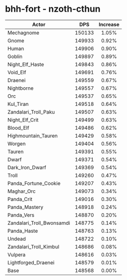 # bhh-fort - nzoth-cthun
| Actor | DPS | Increase |
|---|:---:|:---:|
|Mechagnome|150133|1.05%|
|Gnome|149933|0.92%|
|Human|149906|0.90%|
|Goblin|149897|0.89%|
|Night_Elf_Haste|149843|0.86%|
|Void_Elf|149691|0.76%|
|Draenei|149559|0.67%|
|Nightborne|149557|0.67%|
|Orc|149537|0.65%|
|Kul_Tiran|149518|0.64%|
|Zandalari_Troll_Paku|149507|0.63%|
|Night_Elf_Crit|149499|0.63%|
|Blood_Elf|149486|0.62%|
|Highmountain_Tauren|149429|0.58%|
|Worgen|149404|0.56%|
|Tauren|149391|0.55%|
|Dwarf|149371|0.54%|
|Dark_Iron_Dwarf|149369|0.54%|
|Troll|149260|0.47%|
|Panda_Fortune_Cookie|149207|0.43%|
|Maghar_Orc|149073|0.34%|
|Panda_Crit|149016|0.30%|
|Panda_Mastery|148918|0.24%|
|Panda_Vers|148870|0.20%|
|Zandalari_Troll_Bwonsamdi|148775|0.14%|
|Panda_Haste|148763|0.13%|
|Undead|148722|0.10%|
|Zandalari_Troll_Kimbul|148686|0.08%|
|Vulpera|148616|0.03%|
|Lightforged_Draenei|148579|0.01%|
|Base|148568|0.00%|
